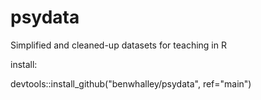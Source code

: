 # psydata

Simplified and cleaned-up datasets for teaching in R


install:

devtools::install_github("benwhalley/psydata", ref="main")
